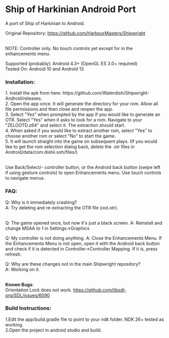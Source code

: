 # Ship of Harkinian Android Port
A port of Ship of Harkinian to Android. <br>

Original Repository: https://github.com/HarbourMasters/Shipwright <br>
<br>

NOTE: Controller only. No touch controls yet except for in the enhancements menu. <br>

Supported (probably): Android 4.3+ (OpenGL ES 3.0+ required) <br>
Tested On: Android 10 and Android 13 <br>

<h3>Installation:</h3>
1. Install the apk from here: https://github.com/Waterdish/Shipwright-Android/releases. <br>
2. Open the app once. It will generate the directory for your rom. Allow all file permissions and then close and reopen the app.<br>
3. Select "Yes" when prompted by the app if you would like to generate an OTR. Select "Yes" when it asks to look for a rom. Navigate to your "ZELOOTD.z64" and select it. The extraction should start.<br>
4. When asked if you would like to extract another rom, select "Yes" to choose another rom or select "No" to start the game. <br>
5. It will launch straight into the game on subsequent plays. (If you would like to get the rom selection dialog back, delete the .otr files in Android/data/com.dishii.soh/files/) <br>
<br>
  
Use Back/Select/- controller button, or the Android back button (swipe left if using gesture controls) to open Enhancements menu. Use touch controls to navigate menus. <br>


<h3>FAQ:</h3>
Q: Why is it immediately crashing? <br>
  A: Try deleting and re-extracting the OTR file (oot.otr). <br> <br>

Q: The game opened once, but now it's just a black screen.
  A: Reinstall and change MSAA to 1 in Settings->Graphics

Q: My controller is not doing anything.
  A: Close the Enhancements Menu. If the Enhancements Menu is not open, open it with the Android back button and check if it is detected in Controller->Controller Mapping. If it is, press refresh.

Q: Why are these changes not in the main Shipwright repository?<br>
  A: Working on it.<br> <br>

<b>Known Bugs</b>:<br>
Orientation Lock does not work. https://github.com/libsdl-org/SDL/issues/6090<br>


<h3>Build Instructions:</h3>
1.Edit the app/build.gradle file to point to your ndk folder. NDK 26+ tested as working.<br>
2.Open the project in android studio and build.<br>


